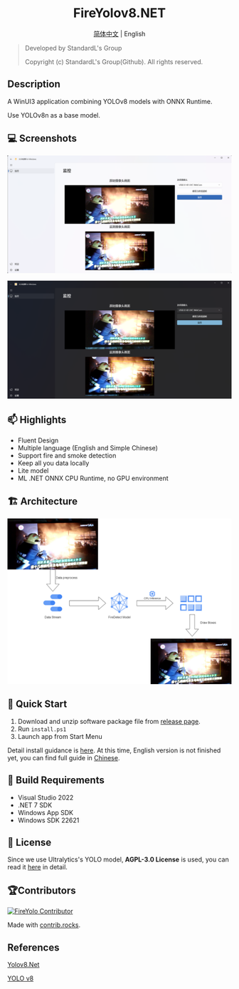 <h1 align="center">
    FireYolov8.NET
</h1>

<p align="center">
    <a href="https://github.com/StandardL/FireYolov8.NET/blob/main/Documents/README-CHS.md">简体中文</a>
    |
    <a>English</a>
   </p>

> Developed by StandardL's Group
>
> Copyright (c) StandardL's Group(Github). All rights reserved.

## Description

A WinUI3 application combining YOLOv8 models with ONNX Runtime. 

Use YOLOv8n as a base model.

## 💻 Screenshots

![MainPage_White](https://github.com/StandardL/FireYolov8.NET/raw/main/Images/MainPage_White.png)

![MainPage_Black](https://github.com/StandardL/FireYolov8.NET/raw/main/Images/MainPage_Black.png)

## 📫 Highlights

- Fluent Design
- Multiple language (English and Simple Chinese)
- Support fire and smoke detection
- Keep all you data locally
- Lite model
- ML .NET ONNX CPU Runtime, no GPU environment

## 🏗️ Architecture

![Architecture](https://github.com/StandardL/FireYolov8.NET/raw/main/Images/Architecture.png)

## 🚀 Quick Start

1. Download and unzip software package file from [release page](https://github.com/StandardL/FireYolov8.NET/releases).
2. Run `install.ps1`
3. Launch app from Start Menu

Detail install guidance is [here](https://github.com/StandardL/FireYolov8.NET/wiki/Fire-Detection-Software-Installation-Guide). At this time, English version is not finished yet, you can find full guide in [Chinese](https://github.com/StandardL/FireYolov8.NET/wiki/%E7%81%AB%E7%81%BE%E6%A3%80%E6%B5%8B%E8%BD%AF%E4%BB%B6%E8%AF%A6%E7%BB%86%E5%AE%89%E8%A3%85%E6%95%99%E7%A8%8B).

## 🧭 Build Requirements

- Visual Studio 2022
- .NET 7 SDK
- Windows App SDK
- Windows SDK 22621

## 📄 License

Since we use Ultralytics's YOLO model, **AGPL-3.0 License** is used, you can read it [here](https://github.com/StandardL/FireYolov8.NET/blob/main/LICENSE) in detail.

## 🏆Contributors

[![FireYolo Contributor](https://contrib.rocks/image?repo=StandardL/FireYolov8.NET)](https://github.com/StandardL/FireYolov8.NET/graphs/contributors)

Made with [contrib.rocks](https://contrib.rocks).

## References

[Yolov8.Net](https://github.com/sstainba/Yolov8.Net)

[YOLO v8](https://github.com/ultralytics/ultralytics)
